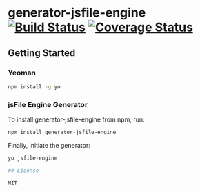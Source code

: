 # generator-jsfile-engine [![Build Status](https://secure.travis-ci.org/jsFile/generator-jsfile-engine.png?branch=master)](https://travis-ci.org/jsFile/generator-jsfile-engine) [![Coverage Status](https://coveralls.io/repos/jsFile/generator-jsfile-engine/badge.svg?branch=master&service=github)](https://coveralls.io/github/jsFile/generator-jsfile-engine?branch=master)

## Getting Started

### Yeoman

```bash
npm install -g yo
```

### jsFile Engine Generator
To install generator-jsfile-engine from npm, run:

```bash
npm install generator-jsfile-engine
```

Finally, initiate the generator:

```bash
yo jsfile-engine

## License

MIT
